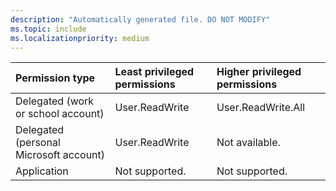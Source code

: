 ```yaml
---
description: "Automatically generated file. DO NOT MODIFY"
ms.topic: include
ms.localizationpriority: medium
---
```


|Permission type|Least privileged permissions|Higher privileged permissions|
|:---|:---|:---|
|Delegated (work or school account)|User.ReadWrite|User.ReadWrite.All|
|Delegated (personal Microsoft account)|User.ReadWrite|Not available.|
|Application|Not supported.|Not supported.|

